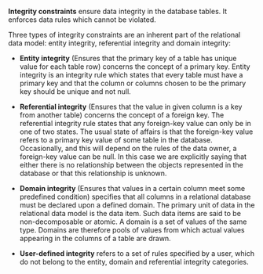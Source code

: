 **Integrity constraints** ensure data integrity in the database tables. It enforces data rules which cannot be violated.

Three types of integrity constraints are an inherent part of the relational data model: entity integrity, referential integrity and domain integrity:

* **Entity integrity** (Ensures that the primary key of a table has unique value for each table row) concerns the concept of a primary key. Entity integrity is an integrity rule which states that every table must have a primary key and that the column or columns chosen to be the primary key should be unique and not null.

* **Referential integrity** (Ensures that the value in given column is a key from another table) concerns the concept of a foreign key. The referential integrity rule states that any foreign-key value can only be in one of two states. The usual state of affairs is that the foreign-key value refers to a primary key value of some table in the database. Occasionally, and this will depend on the rules of the data owner, a foreign-key value can be null. In this case we are explicitly saying that either there is no relationship between the objects represented in the database or that this relationship is unknown.

* **Domain integrity** (Ensures that values in a certain column meet some predefined condition) specifies that all columns in a relational database must be declared upon a defined domain. The primary unit of data in the relational data model is the data item. Such data items are said to be non-decomposable or atomic. A domain is a set of values of the same type. Domains are therefore pools of values from which actual values appearing in the columns of a table are drawn.

* **User-defined integrity** refers to a set of rules specified by a user, which do not belong to the entity, domain and referential integrity categories.
